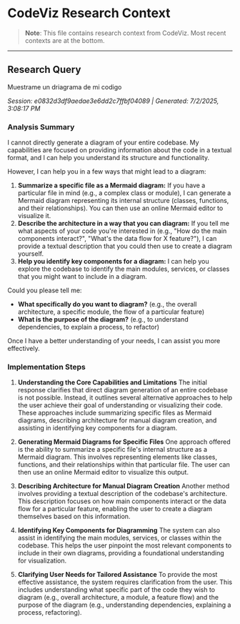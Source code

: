 # CodeViz Research Context

> **Note**: This file contains research context from CodeViz. Most recent contexts are at the bottom.

---

## Research Query

Muestrame un driagrama de mi codigo

*Session: e0832d3df9aedae3e6dd2c7ffbf04089 | Generated: 7/2/2025, 3:08:17 PM*

### Analysis Summary

I cannot directly generate a diagram of your entire codebase. My capabilities are focused on providing information about the code in a textual format, and I can help you understand its structure and functionality.

However, I can help you in a few ways that might lead to a diagram:

1.  **Summarize a specific file as a Mermaid diagram:** If you have a particular file in mind (e.g., a complex class or module), I can generate a Mermaid diagram representing its internal structure (classes, functions, and their relationships). You can then use an online Mermaid editor to visualize it.
2.  **Describe the architecture in a way that you can diagram:** If you tell me what aspects of your code you're interested in (e.g., "How do the main components interact?", "What's the data flow for X feature?"), I can provide a textual description that you could then use to create a diagram yourself.
3.  **Help you identify key components for a diagram:** I can help you explore the codebase to identify the main modules, services, or classes that you might want to include in a diagram.

Could you please tell me:

*   **What specifically do you want to diagram?** (e.g., the overall architecture, a specific module, the flow of a particular feature)
*   **What is the purpose of the diagram?** (e.g., to understand dependencies, to explain a process, to refactor)

Once I have a better understanding of your needs, I can assist you more effectively.

### Implementation Steps

1. **Understanding the Core Capabilities and Limitations**
   The initial response clarifies that direct diagram generation of an entire codebase is not possible. Instead, it outlines several alternative approaches to help the user achieve their goal of understanding or visualizing their code. These approaches include summarizing specific files as Mermaid diagrams, describing architecture for manual diagram creation, and assisting in identifying key components for a diagram.

2. **Generating Mermaid Diagrams for Specific Files**
   One approach offered is the ability to summarize a specific file's internal structure as a Mermaid diagram. This involves representing elements like classes, functions, and their relationships within that particular file. The user can then use an online Mermaid editor to visualize this output.

3. **Describing Architecture for Manual Diagram Creation**
   Another method involves providing a textual description of the codebase's architecture. This description focuses on how main components interact or the data flow for a particular feature, enabling the user to create a diagram themselves based on this information.

4. **Identifying Key Components for Diagramming**
   The system can also assist in identifying the main modules, services, or classes within the codebase. This helps the user pinpoint the most relevant components to include in their own diagrams, providing a foundational understanding for visualization.

5. **Clarifying User Needs for Tailored Assistance**
   To provide the most effective assistance, the system requires clarification from the user. This includes understanding what specific part of the code they wish to diagram (e.g., overall architecture, a module, a feature flow) and the purpose of the diagram (e.g., understanding dependencies, explaining a process, refactoring).

